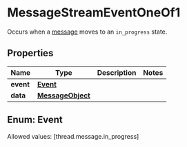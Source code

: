 

# MessageStreamEventOneOf1

Occurs when a [message](/docs/api-reference/messages/object) moves to an `in_progress` state.

## Properties

Name | Type | Description | Notes
------------ | ------------- | ------------- | -------------
**event** | [**Event**](#Event) |  | 
**data** | [**MessageObject**](MessageObject.md) |  | 


## Enum: Event
Allowed values: [thread.message.in_progress]




